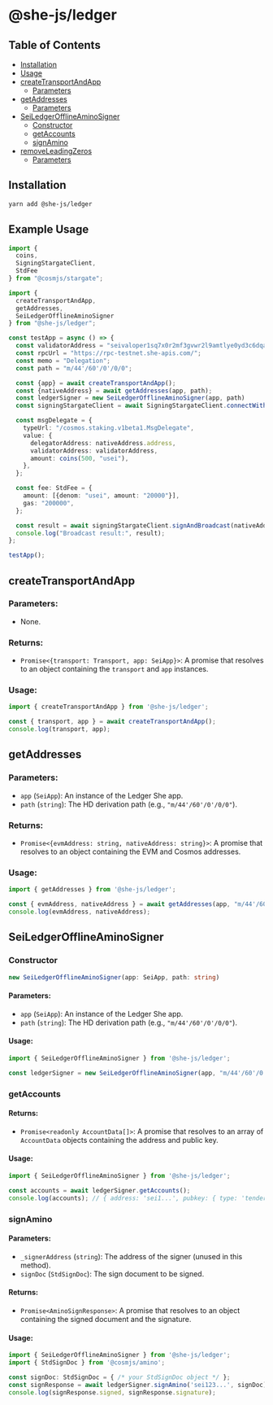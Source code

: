 # @she-js/ledger

## Table of Contents
- [Installation](#installation)
- [Usage](#usage)
- [createTransportAndApp](#createtransportandapp)
  - [Parameters](#createTransportAndApp-parameters)
- [getAddresses](#getaddresses)
  - [Parameters](#getAddresses-parameters)
- [SeiLedgerOfflineAminoSigner](#seiledgerofflineaminosigner)
  - [Constructor](#SeiLedgerOfflineAminoSigner-constructor)
  - [getAccounts](#SeiLedgerOfflineAminoSigner-getAccounts)
  - [signAmino](#SeiLedgerOfflineAminoSigner-signAmino)
- [removeLeadingZeros](#removeleadingzeros)
  - [Parameters](#removeLeadingZeros-parameters)

## Installation
```bash
yarn add @she-js/ledger
```

## Example Usage
```typescript
import {
  coins,
  SigningStargateClient,
  StdFee
} from "@cosmjs/stargate";

import {
  createTransportAndApp,
  getAddresses,
  SeiLedgerOfflineAminoSigner
} from "@she-js/ledger";

const testApp = async () => {
  const validatorAddress = "seivaloper1sq7x0r2mf3gvwr2l9amtlye0yd3c6dqa4th95v";
  const rpcUrl = "https://rpc-testnet.she-apis.com/";
  const memo = "Delegation";
  const path = "m/44'/60'/0'/0/0";

  const {app} = await createTransportAndApp();
  const {nativeAddress} = await getAddresses(app, path);
  const ledgerSigner = new SeiLedgerOfflineAminoSigner(app, path)
  const signingStargateClient = await SigningStargateClient.connectWithSigner(rpcUrl, ledgerSigner)

  const msgDelegate = {
    typeUrl: "/cosmos.staking.v1beta1.MsgDelegate",
    value: {
      delegatorAddress: nativeAddress.address,
      validatorAddress: validatorAddress,
      amount: coins(500, "usei"),
    },
  };

  const fee: StdFee = {
    amount: [{denom: "usei", amount: "20000"}],
    gas: "200000",
  };

  const result = await signingStargateClient.signAndBroadcast(nativeAddress.address, [msgDelegate], fee, memo)
  console.log("Broadcast result:", result);
};

testApp();
```


## createTransportAndApp

### Parameters:
- None.

### Returns:
- `Promise<{transport: Transport, app: SeiApp}>`: A promise that resolves to an object containing the `transport` and `app` instances.

### Usage:
```typescript
import { createTransportAndApp } from '@she-js/ledger';

const { transport, app } = await createTransportAndApp();
console.log(transport, app);
```

## getAddresses

### Parameters:
- `app` (`SeiApp`): An instance of the Ledger She app.
- `path` (`string`): The HD derivation path (e.g., `"m/44'/60'/0'/0/0"`).

### Returns:
- `Promise<{evmAddress: string, nativeAddress: string}>`: A promise that resolves to an object containing the EVM and Cosmos addresses.

### Usage:
```typescript
import { getAddresses } from '@she-js/ledger';

const { evmAddress, nativeAddress } = await getAddresses(app, "m/44'/60'/0'/0/0");
console.log(evmAddress, nativeAddress);
```

## SeiLedgerOfflineAminoSigner

### Constructor

```typescript
new SeiLedgerOfflineAminoSigner(app: SeiApp, path: string)
```

#### Parameters:
- `app` (`SeiApp`): An instance of the Ledger She app.
- `path` (`string`): The HD derivation path (e.g., `"m/44'/60'/0'/0/0"`).

#### Usage:
```typescript
import { SeiLedgerOfflineAminoSigner } from '@she-js/ledger';

const ledgerSigner = new SeiLedgerOfflineAminoSigner(app, "m/44'/60'/0'/0/0");
```

### getAccounts

#### Returns:
- `Promise<readonly AccountData[]>`: A promise that resolves to an array of `AccountData` objects containing the address and public key.

#### Usage:
```typescript
import { SeiLedgerOfflineAminoSigner } from '@she-js/ledger';

const accounts = await ledgerSigner.getAccounts();
console.log(accounts); // { address: 'sei1...', pubkey: { type: 'tendermint/PubKeySecp256k1', value: '...' } }
```

### signAmino

#### Parameters:
- `_signerAddress` (`string`): The address of the signer (unused in this method).
- `signDoc` (`StdSignDoc`): The sign document to be signed.

#### Returns:
- `Promise<AminoSignResponse>`: A promise that resolves to an object containing the signed document and the signature.

#### Usage:
```typescript
import { SeiLedgerOfflineAminoSigner } from '@she-js/ledger';
import { StdSignDoc } from '@cosmjs/amino';

const signDoc: StdSignDoc = { /* your StdSignDoc object */ };
const signResponse = await ledgerSigner.signAmino('sei123...', signDoc);
console.log(signResponse.signed, signResponse.signature);
```
